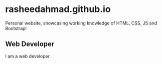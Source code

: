 # rasheedahmad.github.io
Personal website, showcasing working knowledge of HTML, CSS, JS and Bootstrap!

## Web Developer
I am a web developer.
